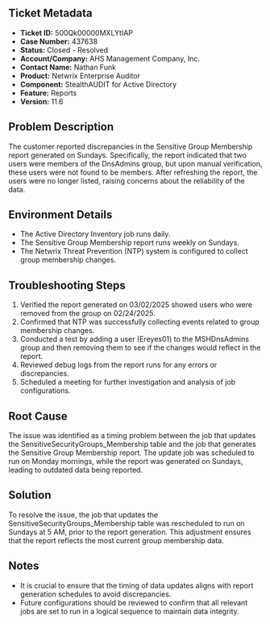 ## Ticket Metadata
- **Ticket ID:** 500Qk00000MXLYtIAP
- **Case Number:** 437638
- **Status:** Closed - Resolved
- **Account/Company:** AHS Management Company, Inc.
- **Contact Name:** Nathan Funk
- **Product:** Netwrix Enterprise Auditor
- **Component:** StealthAUDIT for Active Directory
- **Feature:** Reports
- **Version:** 11.6

## Problem Description
The customer reported discrepancies in the Sensitive Group Membership report generated on Sundays. Specifically, the report indicated that two users were members of the DnsAdmins group, but upon manual verification, these users were not found to be members. After refreshing the report, the users were no longer listed, raising concerns about the reliability of the data.

## Environment Details
- The Active Directory Inventory job runs daily.
- The Sensitive Group Membership report runs weekly on Sundays.
- The Netwrix Threat Prevention (NTP) system is configured to collect group membership changes.

## Troubleshooting Steps
1. Verified the report generated on 03/02/2025 showed users who were removed from the group on 02/24/2025.
2. Confirmed that NTP was successfully collecting events related to group membership changes.
3. Conducted a test by adding a user (Ereyes01) to the MSHDnsAdmins group and then removing them to see if the changes would reflect in the report.
4. Reviewed debug logs from the report runs for any errors or discrepancies.
5. Scheduled a meeting for further investigation and analysis of job configurations.

## Root Cause
The issue was identified as a timing problem between the job that updates the SensitiveSecurityGroups_Membership table and the job that generates the Sensitive Group Membership report. The update job was scheduled to run on Monday mornings, while the report was generated on Sundays, leading to outdated data being reported.

## Solution
To resolve the issue, the job that updates the SensitiveSecurityGroups_Membership table was rescheduled to run on Sundays at 5 AM, prior to the report generation. This adjustment ensures that the report reflects the most current group membership data.

## Notes
- It is crucial to ensure that the timing of data updates aligns with report generation schedules to avoid discrepancies.
- Future configurations should be reviewed to confirm that all relevant jobs are set to run in a logical sequence to maintain data integrity.